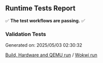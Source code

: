 ## Runtime Tests Report

:white_check_mark: **The test workflows are passing.** :white_check_mark:

### Validation Tests



Generated on: 2025/05/03 02:30:32

[Build, Hardware and QEMU run](https://github.com/espressif/arduino-esp32/actions/runs/14806564246) / [Wokwi run](https://github.com/espressif/arduino-esp32/actions/runs/14806582633)
